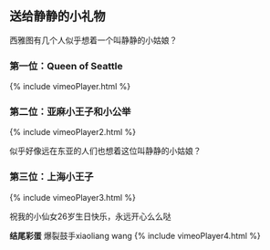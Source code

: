 ## 送给静静的小礼物
西雅图有几个人似乎想着一个叫静静的小姑娘？     
### 第一位：Queen of Seattle
{% include vimeoPlayer.html %}
### 第二位：亚麻小王子和小公举
{% include vimeoPlayer2.html %}

似乎好像远在东亚的人们也想着这位叫静静的小姑娘？
### 第三位：上海小王子
{% include vimeoPlayer3.html %}

祝我的小仙女26岁生日快乐，永远开心么么哒

__结尾彩蛋__
爆裂鼓手xiaoliang wang
{% include vimeoPlayer4.html %}


